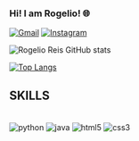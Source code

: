 ### Hi! I am Rogelio! 🌐

[![Gmail](https://img.shields.io/badge/LinkedIn-0077B5?style=for-the-badge&logo=linkedin&logoColor=white)](linkedin.com/in/rogélio-reis)
[![Instagram](https://img.shields.io/badge/Instagram-E4405F?style=for-the-badge&logo=instagram&logoColor=white)](https://www.instagram.com/rogeliofilho_reis/)

![Rogelio Reis GitHub stats](https://github-readme-stats.vercel.app/api?username=rogelioreis&show_icons=true&theme=dark)

[![Top Langs](https://github-readme-stats.vercel.app/api/top-langs/?username=rogelioreis&layout=donut)](https://github.com/anuraghazra/github-readme-stats)

## SKILLS

<div style: "display: inline_block"><br/>
  <img align="center" alt="python" src="https://img.shields.io/badge/Python-14354C?style=for-the-badge&logo=python&logoColor=white"/>
  <img align="center" alt="java" src="https://img.shields.io/badge/Java-ED8B00?style=for-the-badge&logo=openjdk&logoColor=white"/>
  <img align="center" alt="html5" src="https://img.shields.io/badge/HTML5-E34F26?style=for-the-badge&logo=html5&logoColor=white"/>
  <img align="center" alt="css3" src="https://img.shields.io/badge/CSS3-1572B6?style=for-the-badge&logo=css3&logoColor=white"/>
</div>

